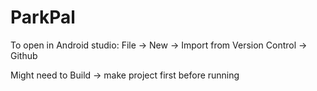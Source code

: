 # ParkPal

To open in Android studio: File -> New -> Import from Version Control -> Github

Might need to Build -> make project first before running
